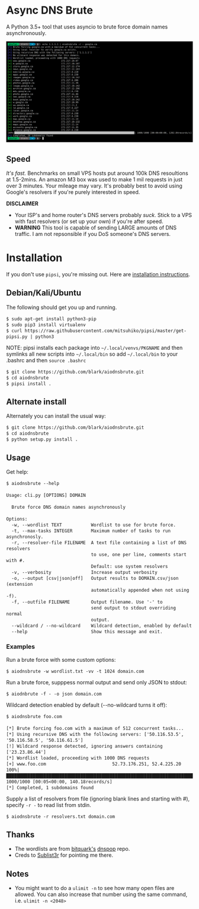 # Async DNS Brute

A Python 3.5+ tool that uses asyncio to brute force domain names asynchronously.

![aiodnsbrute screenshot](screenshot.png)

## Speed

*It's fast.* Benchmarks on small VPS hosts put around 100k DNS resoultions at 1.5-2mins. An amazon M3 box was used to make 1 mil requests in just over 3 minutes. Your mileage may vary. It's probably best to avoid using Google's resolvers if you're purely interested in speed.

**DISCLAIMER**
- Your ISP's and home router's DNS servers probably _suck_. Stick to a VPS with fast resolvers (or set up your own) if you're after speed.
- **WARNING** This tool is capable of sending LARGE amounts of DNS traffic. I am not repsonsible if you DoS someone's DNS servers.

# Installation

If you don't use `pipsi`, you're missing out.
Here are [installation instructions](https://github.com/mitsuhiko/pipsi#readme).

## Debian/Kali/Ubuntu

The following should get you up and running.

    $ sudo apt-get install python3-pip
    $ sudo pip3 install virtualenv
    $ curl https://raw.githubusercontent.com/mitsuhiko/pipsi/master/get-pipsi.py | python3

NOTE: pipsi installs each package into `~/.local/venvs/PKGNAME` and then symlinks all new scripts into `~/.local/bin`
so add `~/.local/bin` to your .bashrc and then `source .bashrc`

    $ git clone https://github.com/blark/aiodnsbrute.git
    $ cd aiodnsbrute
    $ pipsi install .

## Alternate install

Alternately you can install the usual way:

    $ git clone https://github.com/blark/aiodnsbrute.git
    $ cd aiodnsbrute
    $ python setup.py install .

## Usage

Get help:

    $ aiodnsbrute --help

    Usage: cli.py [OPTIONS] DOMAIN

      Brute force DNS domain names asynchronously

    Options:
      -w, --wordlist TEXT           Wordlist to use for brute force.
      -t, --max-tasks INTEGER       Maximum number of tasks to run asynchronosly.
      -r, --resolver-file FILENAME  A text file containing a list of DNS resolvers
                                    to use, one per line, comments start with #.
                                    Default: use system resolvers
      -v, --verbosity               Increase output verbosity
      -o, --output [csv|json|off]   Output results to DOMAIN.csv/json (extension
                                    automatically appended when not using -f).
      -f, --outfile FILENAME        Output filename. Use '-' to
                                    send output to stdout overriding normal
                                    output.
      --wildcard / --no-wildcard    Wildcard detection, enabled by default
      --help                        Show this message and exit.


### Examples

Run a brute force with some custom options:

    $ aiodnsbrute -w wordlist.txt -vv -t 1024 domain.com

Run a brute force, supppess normal output and send only JSON to stdout:

    $ aiodnbrute -f - -o json domain.com

Wildcard detection enabled by default (--no-wildcard turns it off):

    $ aiodnsbrute foo.com

    [*] Brute forcing foo.com with a maximum of 512 concurrent tasks...
    [*] Using recursive DNS with the following servers: ['50.116.53.5', '50.116.58.5', '50.116.61.5']
    [!] Wildcard response detected, ignoring answers containing ['23.23.86.44']
    [*] Wordlist loaded, proceeding with 1000 DNS requests
    [+] www.foo.com                         52.73.176.251, 52.4.225.20
    100%|██████████████████████████████████████████████████████████████████████████████| 1000/1000 [00:05<00:00, 140.18records/s]
    [*] Completed, 1 subdomains found

Supply a list of resolvers from file (ignoring blank lines and starting with #), specify `-r -` to read list from stdin.

    $ aiodnsbrute -r resolvers.txt domain.com

## Thanks

- The wordlists are from [bitquark's](https://github.com/bitquark) [dnspop](https://github.com/bitquark/dnspop) repo.
- Creds to [Sublist3r](https://github.com/aboul3la/Sublist3r) for pointing me there.

## Notes

- You might want to do a `ulimit -n` to see how many open files are allowed. You can also increase that number using the same command, i.e. `ulimit -n <2048>`
